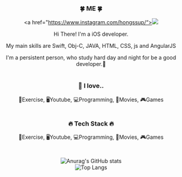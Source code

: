 <div align="center">
  <h3>🍀 ME 🍀</h3>
  
  
<a href="https://www.instagram.com/hongssup/“><img src="https://img.shields.io/badge/Instagram-E4405F?style=flat-square&logo=Instagram&logoColor=white&link=https://www.instagram.com/hongssup"/></a>





Hi There! I'm a iOS developer.

My main skills are Swift, Obj-C, JAVA, HTML, CSS, js and AngularJS

I'm a persistent person, who study hard day and night for be a good developer.🥰
                   
                   


#


  <h3>💙 I love..</h3>                   
💪Exercise,  🖥Youtube,  💻Programming,  🎥Movies,  🎮Games                   


#
                   

  <h3>🔥 Tech Stack 🔥</h3>                   
💪Exercise,  🖥Youtube,  💻Programming,  🎥Movies,  🎮Games                   
   
                   
                   
#

  ![Anurag's GitHub stats](https://github-readme-stats.vercel.app/api?username=shinseunguk&theme=tokyonight&show_icons=true)<br>
  ![Top Langs](https://github-readme-stats.vercel.app/api/top-langs/?username=6810779s&layout=compact&theme=tokyonight)
</div>
